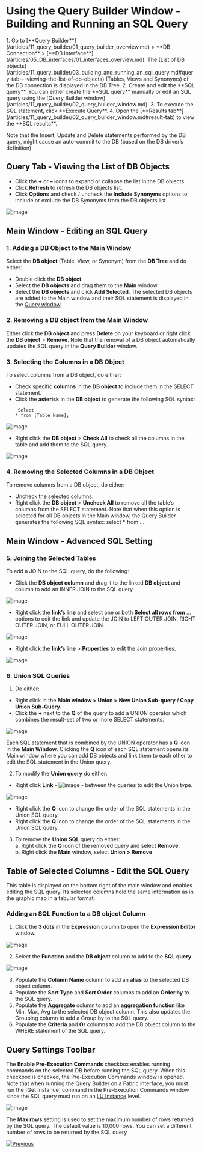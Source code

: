# Using the Query Builder Window - Building and Running an SQL Query

<studio>
1.	Go to [**Query Builder**](/articles/11_query_builder/01_query_builder_overview.md) > **DB Connection** > [**DB Interface**](/articles/05_DB_interfaces/01_interfaces_overview.md). The [List of DB objects](/articles/11_query_builder/03_building_and_running_an_sql_query.md#query-tab---viewing-the-list-of-db-objects) (Tables, Views and Synonyms) of the DB connection is displayed in the DB Tree. 
2.	Create and edit the **SQL query**. You can either create the **SQL query** manually or edit an SQL query using the [Query Builder window](/articles/11_query_builder/02_query_builder_window.md). 
3.	To execute the SQL statement, click **Execute Query**.
4.	Open the [**Results tab**](/articles/11_query_builder/02_query_builder_window.md#result-tab) to view the **SQL results**.

Note that the Insert, Update and Delete statements performed by the DB query, might cause an auto-commit to the DB (based on the DB driver’s definition). 

</studio>    
    
## Query Tab - Viewing the List of DB Objects
* Click the **+** or **–** icons to expand or collapse the list in the DB objects.
* Click **Refresh** to refresh the DB objects list. 
* Click **Options** and check / uncheck the **Include Synonyms** options to include or exclude the DB Synonyms from the DB objects list.


![image](/articles/11_query_builder/images/01_querytab.PNG)

## Main Window - Editing an SQL Query  

### 1. Adding a DB Object to the Main Window
Select the **DB object** (Table, View, or Synonym) from the **DB Tree** and do either:
* Double click the **DB object**.
* Select the **DB objects** and drag them to the **Main** window.
* Select the **DB objects** and click **Add Selected**.
The selected DB objects are added to the Main window and their SQL statement is displayed in the [Query window](/articles/11_query_builder/02_query_builder_window.md#query-tab).

### 2. Removing a DB object from the Main Window
Either click the **DB object** and press **Delete** on your keyboard or right click the **DB object** > **Remove**. 
Note that the removal of a DB object automatically updates the SQL query in the **Query Builder** window.

### 3. Selecting the Columns in a DB Object 
To select columns from a DB object, do either:
* Check specific **columns** in the **DB object** to include them in the SELECT statement.
* Click the **asterisk** in the **DB object** to generate the following SQL syntax: <pre><code> Select * from [Table Name]; </code></pre>

![image](/articles/11_query_builder/images/12_3_2%20Table%20Name.png)

* Right click the **DB object** > **Check All** to check all the columns in the table and add them to the SQL query.

![image](/articles/11_query_builder/images/12_3_3%20SQL%20Query..png)

### 4. Removing the Selected Columns in a DB Object
To remove columns from a DB object, do either:
* Uncheck the selected columns. 
* Right click the **DB object** > **Uncheck All** to remove all the table’s columns from the SELECT statement. Note that when this option is selected for all DB objects in the Main window, the Query Builder generates the following SQL syntax: select * from …

## Main Window - Advanced SQL Setting

### 5. Joining the Selected Tables 

To add a JOIN to the SQL query, do the following:
* Click the **DB object column** and drag it to the linked **DB object** and column to add an INNER JOIN to the SQL query.

![image](/articles/11_query_builder/images/12_3_4%20DB%20object%20column.png)

* Right click the **link’s line** and select one or both **Select all rows from** … options to edit the link and update the JOIN to LEFT OUTER JOIN, RIGHT OUTER JOIN, or FULL OUTER JOIN.

![image](/articles/11_query_builder/images/12_3_5%20Select%20all%20rows%20from.png)

* Right click the **link’s line** > **Properties** to edit the Join properties.

![image](/articles/11_query_builder/images/12_3_6%20link%E2%80%99s%20line%20%20Properties.png)

### 6. Union SQL Queries  
1. Do either:
* Right click in the **Main window > Union > New Union Sub-query / Copy Union Sub-Query**.
* Click the **+** next to the **Q** of the query to add a UNION operator which combines the result-set of two or more SELECT statements. 

![image](/articles/11_query_builder/images/06_01.PNG)

Each SQL statement that is combined by the UNION operator has a **Q** icon in the **Main Window**. Clicking the **Q** icon of each SQL statement opens its Main window where you can add DB objects and link them to each other to edit the SQL statement in the Union query. 

2.	To modify the **Union query** do either:
* Right click **Link** - ![image](/articles/11_query_builder/images/12_3_8%20icon%20link.png) - between the queries to edit the Union type.

![image](/articles/11_query_builder/images/Union_type.png)

* Right click the **Q** icon to change the order of the SQL statements in the Union SQL query.
* Right click the **Q** icon to change the order of the SQL statements in the Union SQL query. 
3.	To remove the **Union SQL** query do either:\
    a. Right click the **Q** icon of the removed query and select **Remove**.\
    b. Right click the **Main** window, select **Union > Remove**. 

## Table of Selected Columns - Edit the SQL Query
This table is displayed on the bottom right of the main window and enables editing the SQL query. Its selected columns hold the same information as in the graphic map in a tabular format.

### Adding an SQL Function to a DB object Column 
1.	Click the **3 dots** in the **Expression** column to open the **Expression Editor** window. 

![image](/articles/11_query_builder/images/select_case.png)

2.	Select the **Function** and the **DB object** column to add to the **SQL query**.

![image](/articles/11_query_builder/images/06_03.png)

3.	Populate the **Column Name** column to add an **alias** to the selected DB object column.
4.	Populate the **Sort Type** and **Sort Order** columns to add an **Order by** to the SQL query.
5.	Populate the **Aggregate** column to add an **aggregation function** like Min, Max, Avg to the selected DB object column. This also updates the Grouping column to add a Group by to the SQL query.
6.	Populate the **Criteria** and **Or** columns to add the DB object column to the WHERE statement of the SQL query.

## Query Settings Toolbar
The **Enable Pre-Execution Commands** checkbox enables running commands on the selected DB before running the SQL query. When this checkbox is checked, the Pre-Execution Commands window is opened.
Note that when running the Query Builder on a Fabric interface, you must run the [Get Instance] command in the Pre-Execution Commands window since the SQL query must run on an [LU Instance](/articles/01_fabric_overview/02_fabric_glossary.md#lui) level.

![image](/articles/11_query_builder/images/06_04.png)

The **Max rows** setting is used to set the maximum number of rows returned by the SQL query. The default value is 10,000 rows. You can set a different number of rows to be returned by the SQL query



[![Previous](/articles/images/Previous.png)](/articles/11_query_builder/02_query_builder_window.md)
